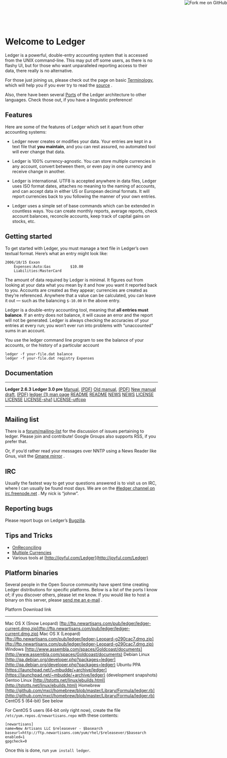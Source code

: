 <a href="http://github.com/jwiegley/ledger"><img style="position: absolute; top: 0; right: 0; border: 0;" src="https://assets2.github.com/img/71eeaab9d563c2b3c590319b398dd35683265e85?repo=&url=http%3A%2F%2Fs3.amazonaws.com%2Fgithub%2Fribbons%2Fforkme_right_gray_6d6d6d.png&path=" alt="Fork me on GitHub"></a>
<br>

# Welcome to Ledger

Ledger is a powerful, double-entry accounting system that is accessed
from the UNIX command-line. This may put off some users, as there is no
flashy UI, but for those who want unparalleled reporting access to their
data, there really is no alternative.

For those just joining us, please check out the page on basic
[Terminology](Terminology.html), which will help you if you ever try to
read the [source](http://github.com/jwiegley/ledger) .

Also, there have been several [Ports](Ports.html) of the Ledger
architecture to other languages. Check those out, if you have a
linguistic preference!

## Features

Here are some of the features of Ledger which set it apart from other
accounting systems:

-   Ledger never creates or modifies your data. Your entries are kept in
    a text file that **you maintain**, and you can rest assured, no
    automated tool will ever change that data.

-   Ledger is 100% currency-agnostic. You can store multiple currencies
    in any account, convert between them, or even pay in one currency
    and receive change in another.

-   Ledger is international. UTF8 is accepted anywhere in data files,
    Ledger uses ISO format dates, attaches no meaning to the naming of
    accounts, and can accept data in either US or European decimal
    formats. It will report currencies back to you following the manner
    of your own entries.

-   Ledger uses a simple set of base commands which can be extended in
    countless ways. You can create monthly reports, average reports,
    check account balances, reconcile accounts, keep track of capital
    gains on stocks, etc.

## Getting started

To get started with Ledger, you must manage a text file in Ledger’s own
textual format. Here’s what an entry might look like:

    2006/10/15 Exxon
        Expenses:Auto:Gas         $10.00
        Liabilities:MasterCard

The amount of data required by Ledger is minimal. It figures out from
looking at your data what you mean by it and how you want it reported
back to you. Accounts are created as they appear; currencies are created
as they’re referenced. Anywhere that a value can be calculated, you can
leave it out — such as the balancing `$-10.00` in the above entry.

Ledger is a double-entry accounting tool, meaning that **all entries
must balance**. If an entry does not balance, it will cause an error and
the report will not be generated. Ledger is always checking the
accuracies of your entries at every run; you won’t ever run into
problems with “unaccounted” sums in an account.

You use the ledger command line program to see the balance of your
accounts, or the history of a particular account

    ledger -f your-file.dat balance
    ledger -f your-file.dat registry Expenses

## Documentation

  ---------------------------------------------------- ----------------------------------------------------------------
  **Ledger 2.6.3**                                     **Ledger 3.0 pre**
  [Manual](2.6/ledger.html), [(PDF)](2.6/ledger.pdf)   [Old manual](3.0/ledger.html), [(PDF)](3.0/ledger.pdf)
                                                       [New manual draft](3.0/ledger3.html), [(PDF)](3.0/ledger3.pdf)
                                                       [ledger (1) man page](3.0/ledger.1.html)
  [README](2.6/README)                                 [README](3.0/README)
  [NEWS](2.6/NEWS)                                     [NEWS](3.0/NEWS)
  [LICENSE](2.6/LICENSE)                               [LICENSE](3.0/LICENSE)
                                                       [LICENSE-sha1](3.0/LICENSE-sha1)
                                                       [LICENSE-utfcpp](3.0/LICENSE-utfcpp)
  ---------------------------------------------------- ----------------------------------------------------------------

## Mailing list

There is a
[forum/mailing-list](http://groups.google.com/group/ledger-cli) for the
discussion of issues pertaining to ledger. Please join and contribute!
Google Groups also supports RSS, if you prefer that.

Or, if you’d rather read your messages over NNTP using a News Reader
like Gnus, visit the [Gmane
mirror](http://dir.gmane.org/gmane.comp.finance.ledger.general) .

## IRC

Usually the fastest way to get your questions answered is to visit us on
IRC, where I can usually be found most days. We are on the [\#ledger
channel on irc.freenode.net](irc://irc.freenode.net/ledger) . My nick is
“johnw”.

## Reporting bugs

Please report bugs on Ledger’s
[Bugzilla](http://newartisans.com/bugzilla/enter_bug.cgi).

## Tips and Tricks

-   [OnReconciling](OnReconciling.html)
-   [Multiple Currencies](Multiple-currencies.html)
-   Various tools at [http://joyful.com/Ledger](http://joyful.com/Ledger)

## Platform binaries

Several people in the Open Source community have spent time creating
Ledger distributions for specific platforms. Below is a list of the
ports I know of; if you discover others, please let me know. If you
would like to host a binary on this server, please [send me an
e-mail](mailto:jwiegley@gmail.com) .

  Platform                  Download link
  ------------------------- -------------------------------------------------------------------------------------------------------------------------------------------------------------------------------------------------------------------------
  Mac OS X (Snow Leopard)   [ftp://ftp.newartisans.com/pub/ledger/ledger-current.dmg.zip](ftp://ftp.newartisans.com/pub/ledger/ledger-current.dmg.zip)
  Mac OS X (Leopard)        [ftp://ftp.newartisans.com/pub/ledger/ledger-Leopard-g290cac7.dmg.zip](ftp://ftp.newartisans.com/pub/ledger/ledger-Leopard-g290cac7.dmg.zip)
  Windows                   [http://www.assembla.com/spaces/Goldcoast/documents](http://www.assembla.com/spaces/Goldcoast/documents)
  Debian Linux              [http://qa.debian.org/developer.php?packages=ledger](http://qa.debian.org/developer.php?packages=ledger)
  Ubuntu PPA                [https://launchpad.net/\~mbudde/+archive/ledger](https://launchpad.net/~mbudde/+archive/ledger) (development snapshots)
  Gentoo Linux              [http://tstotts.net/linux/ebuilds.html](http://tstotts.net/linux/ebuilds.html)
  Homebrew                  [http://github.com/mxcl/homebrew/blob/master/Library/Formula/ledger.rb](http://github.com/mxcl/homebrew/blob/master/Library/Formula/ledger.rb)
  CentOS 5 (64-bit)         See below

For CentOS 5 users (64-bit only right now), create the file
`/etc/yum.repos.d/newartisans.repo` with these contents:

    [newartisans]
    name=New Artisans LLC $releasever - $basearch
    baseurl=http://ftp.newartisans.com/yum/rhel/$releasever/$basearch
    enabled=1
    gpgcheck=0

Once this is done, run `yum install ledger`.
